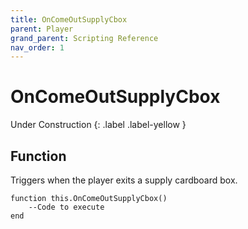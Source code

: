 ```yaml
---
title: OnComeOutSupplyCbox
parent: Player
grand_parent: Scripting Reference
nav_order: 1
---
```


# OnComeOutSupplyCbox
Under Construction
{: .label .label-yellow }


## Function

Triggers when the player exits a supply cardboard box.
```
function this.OnComeOutSupplyCbox() 
	--Code to execute
end
```
